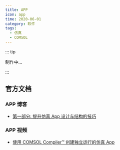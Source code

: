 ```yaml
---
title: APP
icon: app
time: 2020-06-01
category: 软件
tags:
  - 仿真
  - COMSOL
---
```


::: tip

制作中...

:::

## 官方文档

### APP 博客

- [第一部分: 提升仿真 App 设计与结构的技巧](https://cn.comsol.com/blogs/part-1-tips-to-improve-simulation-app-design-and-structure/)

### APP 视频

- [使用 COMSOL Compiler™ 创建独立运行的仿真 App](https://cn.comsol.com/video/using-comsol-compiler-to-create-standalone-applications)
